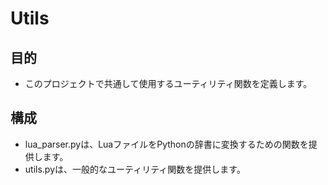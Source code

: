 # Utils

## 目的
* このプロジェクトで共通して使用するユーティリティ関数を定義します。

## 構成
* lua_parser.pyは、LuaファイルをPythonの辞書に変換するための関数を提供します。
* utils.pyは、一般的なユーティリティ関数を提供します。